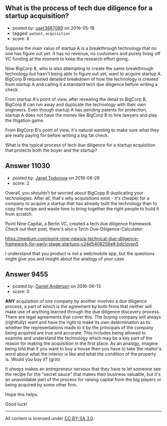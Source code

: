 ## What is the process of tech due diligence for a startup acquisition?

- posted by: [user3667089](https://stackexchange.com/users/4510966/user3667089) on 2016-05-18
- tagged: `patent`, `acquisition`
- score: 8

Suppose the main value of startup A is a breakthrough technology that no one has figure out yet. It has no revenue, no customers and purely living off VC funding at the moment to keep the research effort going. 

Now BigCorp B, who is also attempting to create the same breakthrough technology but hasn't being able to figure out yet, want to acquire startup A. BigCorp B requested detailed breakdown of how the technology is created from startup A and calling it a standard tech due diligence before writing a check.

From startup A's point of view, after revealing the detail to BigCorp B, BigCorp B can run away and duplicate the technology with their own engineers. Even though startup A has pending patents for protection, startup A does not have the money like BigCorp B to hire lawyers and play the litigation game. 

From BigCorp B's point of view, it's natural wanting to make sure what they are really paying for before writing a big fat check. 

What is the typical process of tech due diligence for a startup acquisition that protects both the buyer and the startup?


## Answer 11030

- posted by: [Janet Todorova](https://stackexchange.com/users/7047617/janet-todorova) on 2016-08-28
- score: 2

Overall, you shouldn't be worried about BigCopp B duplicating your technologies. After all, that's why acquisitions exist - it's cheaper for a company to acquire a startup that has already built the technology than to copy the recipe and waste time to bring together the right people to build it from scratch. 


Point Nine Capital, a Berlin VC, created a tech due diligence framework. Check out their post, there's also a Tech-Due-Diligence-Calculator:

https://medium.com/point-nine-news/a-technical-due-diligence-framework-for-early-stage-startups-c24d5408256e#.bdclzvpn5

I understand that you product is not a web/mobile app, but the questions might give you and insight about the analogy of your case.



## Answer 9455

- posted by: [Daniel Anderson](https://stackexchange.com/users/8398759/daniel-anderson) on 2016-06-13
- score: 0

**ANY** acquisition of one company by another involves a due diligence process, a part of which is the agreement by both firms that neither will make use of anything learned through the due diligence discovery process.  There are legal agreements that cover this.  The buying company will always (rightfully) want and have the right to make its own determination as to whether the representations made to it by the principals of the company being acquired are true and accurate.  This includes being allowed to examine and understand the technology which may be a key part of the reason for making the acquisition in the first place.  As an analogy, imagine being told that if you want to buy a house then you have to take the realtor's word about what the interior is like and what the condition of the property is.  Would you buy it? (grin)

It *always* makes an entrepreneur nervous that they have to let someone see the recipe for the "secret sauce" that makes their business valuable, but it's an unavoidable part of the process for raising capital from the big players or being acquired by some other firm.

Hope this helps.

Good luck!



---

All content is licensed under [CC BY-SA 3.0](https://creativecommons.org/licenses/by-sa/3.0/).
